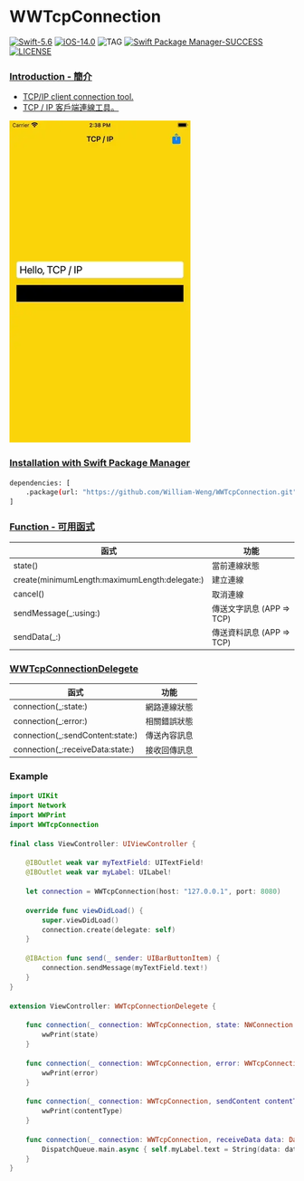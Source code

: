 # WWTcpConnection
[![Swift-5.6](https://img.shields.io/badge/Swift-5.6-orange.svg?style=flat)](https://developer.apple.com/swift/) [![iOS-14.0](https://img.shields.io/badge/iOS-14.0-pink.svg?style=flat)](https://developer.apple.com/swift/) ![TAG](https://img.shields.io/github/v/tag/William-Weng/WWTcpConnection) [![Swift Package Manager-SUCCESS](https://img.shields.io/badge/Swift_Package_Manager-SUCCESS-blue.svg?style=flat)](https://developer.apple.com/swift/) [![LICENSE](https://img.shields.io/badge/LICENSE-MIT-yellow.svg?style=flat)](https://developer.apple.com/swift/)

### [Introduction - 簡介](https://swiftpackageindex.com/William-Weng)
- [TCP/IP client connection tool.](https://www.appcoda.com.tw/network-framework-http/#google_vignette)
- [TCP / IP 客戶端連線工具。](https://www.appcoda.com.tw/network-framework/)

![](./Example.webp)

### [Installation with Swift Package Manager](https://medium.com/彼得潘的-swift-ios-app-開發問題解答集/使用-spm-安裝第三方套件-xcode-11-新功能-2c4ffcf85b4b)
```bash
dependencies: [
    .package(url: "https://github.com/William-Weng/WWTcpConnection.git", .upToNextMajor(from: "1.0.3"))
]
```

### [Function - 可用函式](https://ezgif.com/video-to-webp)
|函式|功能|
|-|-|
|state()|當前連線狀態|
|create(minimumLength:maximumLength:delegate:)|建立連線|
|cancel()|取消連線|
|sendMessage(_:using:)|傳送文字訊息 (APP => TCP)|
|sendData(_:)|傳送資料訊息 (APP => TCP)|

### [WWTcpConnectionDelegete](https://ezgif.com/video-to-webp)
|函式|功能|
|-|-|
|connection(_:state:)|網路連線狀態|
|connection(_:error:)|相關錯誤狀態|
|connection(_:sendContent:state:)|傳送內容訊息|
|connection(_:receiveData:state:)|接收回傳訊息|

### Example
```swift
import UIKit
import Network
import WWPrint
import WWTcpConnection

final class ViewController: UIViewController {

    @IBOutlet weak var myTextField: UITextField!
    @IBOutlet weak var myLabel: UILabel!
    
    let connection = WWTcpConnection(host: "127.0.0.1", port: 8080)
    
    override func viewDidLoad() {
        super.viewDidLoad()
        connection.create(delegate: self)
    }
    
    @IBAction func send(_ sender: UIBarButtonItem) {
        connection.sendMessage(myTextField.text!)
    }
}

extension ViewController: WWTcpConnectionDelegete {
    
    func connection(_ connection: WWTcpConnection, state: NWConnection.State) {
        wwPrint(state)
    }
    
    func connection(_ connection: WWTcpConnection, error: WWTcpConnection.ConnectionError?) {
        wwPrint(error)
    }
    
    func connection(_ connection: WWTcpConnection, sendContent contentType: WWTcpConnection.ContentType, state: NWConnection.State) {
        wwPrint(contentType)
    }
    
    func connection(_ connection: WWTcpConnection, receiveData data: Data, state: NWConnection.State) {   
        DispatchQueue.main.async { self.myLabel.text = String(data: data, encoding: .utf8) }
    }
}
```


